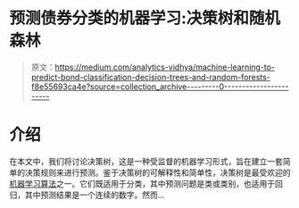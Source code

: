 # 预测债券分类的机器学习:决策树和随机森林

> 原文：<https://medium.com/analytics-vidhya/machine-learning-to-predict-bond-classification-decision-trees-and-random-forests-f8e55693ca4e?source=collection_archive---------0----------------------->

# 介绍

在本文中，我们将讨论决策树，这是一种受监督的机器学习形式，旨在建立一套简单的决策规则来进行预测。鉴于决策树的可解释性和简单性，决策树是最受欢迎的[机器学习算法](https://hdonnelly6.medium.com/list/machine-learning-for-investing-7f2690bb1826)之一。它们既适用于分类，其中预测问题是类或类别，也适用于回归，其中预测结果是一个连续的数字。然而…